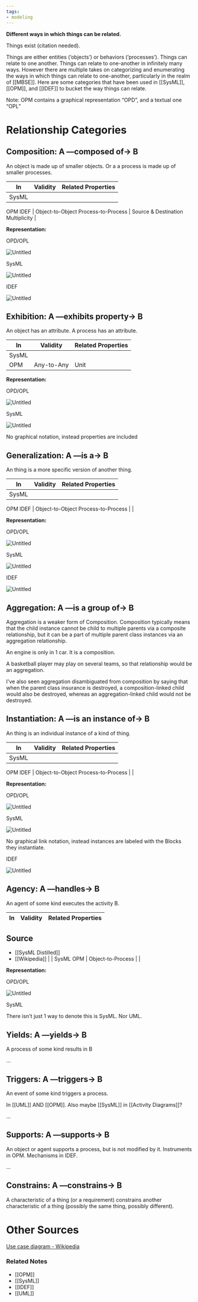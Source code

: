 ```yaml
---
tags:
- modeling
---
```

**Different ways in which things can be related.**

Things exist (citation needed). 

Things are either entities (’objects’) or behaviors (’processes’). Things can relate to one another. Things can relate to one-another in infinitely many ways. However there are multiple takes on categorizing and enumerating the ways in which things can relate to one-another, particularly in the realm of [[MBSE]]. Here are some categories that have been used in [[SysML]], [[OPM]], and [[IDEF]]  to bucket the way things can relate.

Note: OPM contains a graphical representation “OPD”, and a textual one “OPL”

# Relationship Categories

## Composition:  A —composed of→ B

An object is made up of smaller objects. Or a a process is made up of smaller processes. 

| In | Validity | Related Properties |
| --- | --- | --- |
| SysML
OPM
IDEF | Object-to-Object
Process-to-Process | Source & Destination Multiplicity |

**Representation:**

OPD/OPL

![Untitled](Untitled%2068.png)

SysML

![Untitled](Untitled%2069.png)

IDEF

![Untitled](Untitled%2070.png)

## Exhibition: A —exhibits property→ B

An object has an attribute. A process has an attribute. 

| In | Validity | Related Properties |
| --- | --- | --- |
| SysML
OPM | Any-to-Any | Unit |

**Representation:**

OPD/OPL

![Untitled](Untitled%2071.png)

SysML

![Untitled](Untitled%2072.png)

No graphical notation, instead properties are included

## Generalization: A —is a→ B

An thing is a more specific version of another thing.

| In | Validity | Related Properties |
| --- | --- | --- |
| SysML
OPM
IDEF | Object-to-Object
Process-to-Process |  |

**Representation:**

OPD/OPL

![Untitled](Untitled%2073.png)

SysML

![Untitled](Untitled%2074.png)

IDEF

![Untitled](Untitled%2075.png)

## Aggregation: A —is a group of→ B

Aggregation is a weaker form of Composition. Composition typically means that the child instance cannot be child to multiple parents via a composite relationship, but it can be a part of multiple parent class instances via an aggregation relationship.

An engine is only in 1 car. It is a composition.

A basketball player may play on several teams, so that relationship would be an aggregation. 

I've also seen aggregation disambiguated from composition by saying that when the parent class insurance is destroyed, a composition-linked child would also be destroyed, whereas an aggregation-linked child would not be destroyed. 

## Instantiation: A —is an instance of→ B

An thing is an individual instance of a kind of thing.

| In | Validity | Related Properties |
| --- | --- | --- |
| SysML
OPM
IDEF | Object-to-Object
Process-to-Process |  |

**Representation:**

OPD/OPL

![Untitled](Untitled%2076.png)

SysML

![Untitled](Untitled%2077.png)

No graphical link notation, instead instances are labeled with the Blocks they instantiate.

IDEF

![Untitled](Untitled%2078.png)

## Agency: A —handles→ B

An agent of some kind executes the activity B.

| In | Validity | Related Properties |
| --- | --- | ---

## Source
- [[SysML Distilled]]
- [[Wikipedia]] |
| SysML
OPM | Object-to-Process |  |

**Representation:**

OPD/OPL

![Untitled](Untitled%2079.png)

SysML

There isn't just 1 way to denote this is SysML. Nor UML.

## Yields: A —yields→ B

A process of some kind results in B

...

## Triggers: A —triggers→ B

An event of some kind triggers a process.

In [[UML]] AND [[OPM]]. Also maybe [[SysML]] in [[Activity Diagrams]]?

...

## Supports: A —supports→ B

An object or agent supports a process, but is not modified by it. Instruments in OPM. Mechanisms in IDEF.

...

## Constrains: A —constrains→ B

A characteristic of a thing (or a requirement) constrains another characteristic of a thing (possibly the same thing, possibly different).

# Other Sources

[Use case diagram - Wikipedia](https://en.wikipedia.org/wiki/Use_case_diagram#/media/File:Use_case_restaurant_model.svg)

### Related Notes
- [[OPM]] 
- [[SysML]] 
- [[IDEF]] 
- [[UML]]